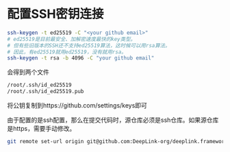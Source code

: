 # 配置SSH密钥连接

```bash
ssh-keygen -t ed25519 -C "<your github email>"
# ed25519是目前最安全、加解密速度最快的key类型。
# 但有些旧版本的SSH还不支持ed25519算法，这时候可以用rsa算法。
# 因此，有ed25519就用ed25519，没有就用rsa。
ssh-keygen -t rsa -b 4096 -C "your github email"

```

会得到两个文件

```bash
/root/.ssh/id_ed25519
/root/.ssh/id_ed25519.pub
```

将公钥复制到https://github.com/settings/keys即可

由于配置的是ssh配置，那么在提交代码时，源仓库必须是ssh仓库。如果源仓库是https，需要手动修改。
```bash
git remote set-url origin git@github.com:DeepLink-org/deeplink.framework.dev.git
```